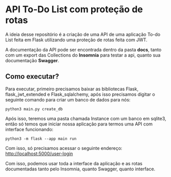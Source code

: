 # API To-Do List com proteção de rotas
A ideia desse repositório é a criação de uma API de uma aplicação To-do List feita em Flask utilizando uma proteção de rotas feita com JWT.

A documentação da API pode ser encontrada dentro da pasta **docs**, tanto com um export das Collections do **Insomnia** para testar a api, quanto sua documentação **Swagger**.

## Como executar?
Para executar, primeiro precisamos baixar as bibliotecas Flask, flask_jwt_extended e Flask_sqlalchemy, após isso precisamos digitar o seguinte comando para criar um banco de dados para nós:
```
python3 main.py create_db
```

Após isso, teremos uma pasta chamada Instance com um banco em sqlite3, então só temos que iniciar nossa aplicação para termos uma API com interface funcionando:
```
python3 -m flask --app main run
```

Com isso, só precisamos acessar o seguinte endereço: [http://localhost:5000/user-login](http://localhost:5000/user-login)

Com isso, podemos usar toda a interface da aplicação e as rotas documentadas tanto pelo Insomnia, quanto Swagger, quanto interface.
